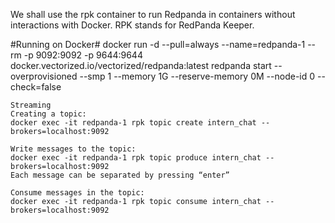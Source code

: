 We shall use the rpk container to run Redpanda in containers without interactions with Docker. RPK stands for RedPanda Keeper.

#Running on Docker#
docker run -d --pull=always --name=redpanda-1 --rm -p 9092:9092 -p 9644:9644 docker.vectorized.io/vectorized/redpanda:latest redpanda start --overprovisioned --smp 1  --memory 1G --reserve-memory 0M --node-id 0 --check=false

```
Streaming
Creating a topic:
docker exec -it redpanda-1 rpk topic create intern_chat --brokers=localhost:9092

Write messages to the topic:
docker exec -it redpanda-1 rpk topic produce intern_chat --brokers=localhost:9092
Each message can be separated by pressing “enter”

Consume messages in the topic:
docker exec -it redpanda-1 rpk topic consume intern_chat --brokers=localhost:9092
